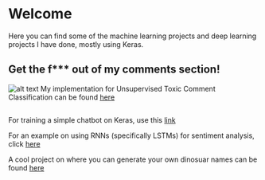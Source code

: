 # Welcome #

Here you can find some of the machine learning projects and deep learning projects I have done, mostly using Keras.

## Get the f*** out of my comments section! ##

![alt text](https://www.google.co.in/search?q=toxic+comments+images&tbm=isch&source=iu&ictx=1&fir=vJShypteFy2QLM%253A%252CWSvtqfYi8P2zXM%252C_&usg=__grqinPCGH61tst-5if0jMGkKO5c%3D&sa=X&ved=0ahUKEwibkrrgi5faAhXIO48KHbWgCUQQ9QEIKjAB#imgrc=vJShypteFy2QLM:)
My implementation for Unsupervised Toxic Comment Classification can be found [here](https://github.com/sekharvth/toxic-comment-classification-unsupervised)

##
For training a simple chatbot on Keras, use this [link](https://github.com/sekharvth/simple-chatbot-keras)

For an example on using RNNs (specifically LSTMs) for sentiment analysis, click [here](https://github.com/sekharvth/sentiment-analysis-lstm)

A cool project on where you can generate your own dinosuar names can be found [here](https://github.com/sekharvth/dinosaur-name-generation-keras)

